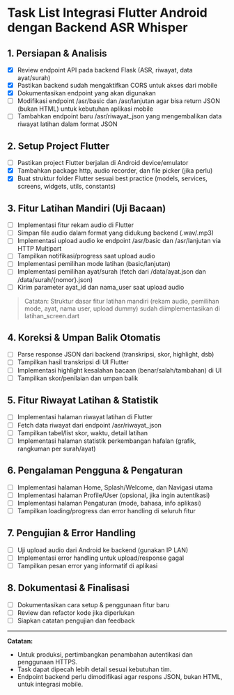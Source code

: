 # Task List Integrasi Flutter Android dengan Backend ASR Whisper

## 1. Persiapan & Analisis

- [x] Review endpoint API pada backend Flask (ASR, riwayat, data ayat/surah)
- [x] Pastikan backend sudah mengaktifkan CORS untuk akses dari mobile
- [x] Dokumentasikan endpoint yang akan digunakan
- [ ] Modifikasi endpoint /asr/basic dan /asr/lanjutan agar bisa return JSON (bukan HTML) untuk kebutuhan aplikasi mobile
- [ ] Tambahkan endpoint baru /asr/riwayat_json yang mengembalikan data riwayat latihan dalam format JSON

## 2. Setup Project Flutter

- [ ] Pastikan project Flutter berjalan di Android device/emulator
- [x] Tambahkan package http, audio recorder, dan file picker (jika perlu)
- [x] Buat struktur folder Flutter sesuai best practice (models, services, screens, widgets, utils, constants)

## 3. Fitur Latihan Mandiri (Uji Bacaan)

- [ ] Implementasi fitur rekam audio di Flutter
- [ ] Simpan file audio dalam format yang didukung backend (.wav/.mp3)
- [ ] Implementasi upload audio ke endpoint /asr/basic dan /asr/lanjutan via HTTP Multipart
- [ ] Tampilkan notifikasi/progress saat upload audio
- [ ] Implementasi pemilihan mode latihan (basic/lanjutan)
- [ ] Implementasi pemilihan ayat/surah (fetch dari /data/ayat.json dan /data/surah/{nomor}.json)
- [ ] Kirim parameter ayat_id dan nama_user saat upload audio

> Catatan: Struktur dasar fitur latihan mandiri (rekam audio, pemilihan mode, ayat, nama user, upload dummy) sudah diimplementasikan di latihan_screen.dart

## 4. Koreksi & Umpan Balik Otomatis

- [ ] Parse response JSON dari backend (transkripsi, skor, highlight, dsb)
- [ ] Tampilkan hasil transkripsi di UI Flutter
- [ ] Implementasi highlight kesalahan bacaan (benar/salah/tambahan) di UI
- [ ] Tampilkan skor/penilaian dan umpan balik

## 5. Fitur Riwayat Latihan & Statistik

- [ ] Implementasi halaman riwayat latihan di Flutter
- [ ] Fetch data riwayat dari endpoint /asr/riwayat_json
- [ ] Tampilkan tabel/list skor, waktu, detail latihan
- [ ] Implementasi halaman statistik perkembangan hafalan (grafik, rangkuman per surah/ayat)

## 6. Pengalaman Pengguna & Pengaturan

- [ ] Implementasi halaman Home, Splash/Welcome, dan Navigasi utama
- [ ] Implementasi halaman Profile/User (opsional, jika ingin autentikasi)
- [ ] Implementasi halaman Pengaturan (mode, bahasa, info aplikasi)
- [ ] Tampilkan loading/progress dan error handling di seluruh fitur

## 7. Pengujian & Error Handling

- [ ] Uji upload audio dari Android ke backend (gunakan IP LAN)
- [ ] Implementasi error handling untuk upload/response gagal
- [ ] Tampilkan pesan error yang informatif di aplikasi

## 8. Dokumentasi & Finalisasi

- [ ] Dokumentasikan cara setup & penggunaan fitur baru
- [ ] Review dan refactor kode jika diperlukan
- [ ] Siapkan catatan pengujian dan feedback

---

**Catatan:**

- Untuk produksi, pertimbangkan penambahan autentikasi dan penggunaan HTTPS.
- Task dapat dipecah lebih detail sesuai kebutuhan tim.
- Endpoint backend perlu dimodifikasi agar respons JSON, bukan HTML, untuk integrasi mobile.
